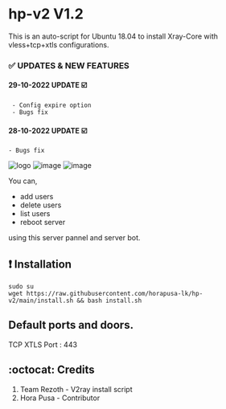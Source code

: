 # hp-v2 V1.2
This is an auto-script for Ubuntu 18.04 to install Xray-Core with vless+tcp+xtls configurations.

### ✅ UPDATES & NEW FEATURES
 
#### 29-10-2022 UPDATE ☑️
```
 - Config expire option
 - Bugs fix
```
 
#### 28-10-2022 UPDATE ☑️
 ```
 - Bugs fix
 ```
![logo](https://telegra.ph/file/1b7cc871ebd3d5399f998.png)
![image](https://user-images.githubusercontent.com/73831309/198828709-85a13c68-aedc-4a21-a253-f9cc910c3905.png) 
![image](https://user-images.githubusercontent.com/73831309/198828740-33b14adb-e561-4c03-a5fc-077996eb4f68.png)


You can,
* add users
* delete users
* list users
* reboot server

using this server pannel and server bot.

## :heavy_exclamation_mark: Installation
```
sudo su 
wget https://raw.githubusercontent.com/horapusa-lk/hp-v2/main/install.sh && bash install.sh
```

## Default ports and doors.

TCP XTLS Port : 443

## :octocat: Credits

1. Team Rezoth - V2ray install script
2. Hora Pusa - Contributor
